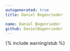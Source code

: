 ```yaml
---
autogenerated: true
title: Daniel Bogenrieder

name: Daniel Bogenrieder
github: DanielBogenrieder
---
```


{% include warning/stub %}
